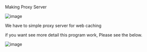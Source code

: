 Making Proxy Server

![image](https://user-images.githubusercontent.com/25299428/39535258-6e45be82-4e6e-11e8-9beb-d3d48ca01330.png)

We have to simple proxy server for web caching

if you want see more detail this program work, Please see the below.

![image](https://user-images.githubusercontent.com/25299428/39535380-bab982c6-4e6e-11e8-9ff9-222bcbd541a1.png)

